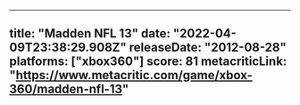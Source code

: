 
---
title: "Madden NFL 13"
date: "2022-04-09T23:38:29.908Z"
releaseDate: "2012-08-28"
platforms: ["xbox360"]
score: 81
metacriticLink: "https://www.metacritic.com/game/xbox-360/madden-nfl-13"
---
